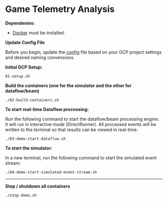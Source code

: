 # Game Telemetry Analysis

**Dependenies:**

* [Docker](https://docs.docker.com/get-docker/) must be installed.

**Update Config File**

Before you begin, update the [config](./config) file based on your GCP project settings and desired naming convensions. 

**Initial GCP Setup:**
```
01-setup.sh
```

**Build the containers (one for the simulator and the other for dataflow/beam)**

```
./02-build-containers.sh
```

**To start real-time Dataflow processing:**

Run the following command to start the dataflow/beam processing engine. It will run in interactive mode (DirectRunner). All processed events will be written to the terminal so that results can be viewed in real-time.

```
./03-demo-start-dataflow.sh
```

**To start the simulator:**

In a new terminal, run the following command to start the simulated event stream:

```
./04-demo-start-simulated-event-stream.sh
```

---

**Stop / shutdown all containers**

```
./stop-demo.sh
```
